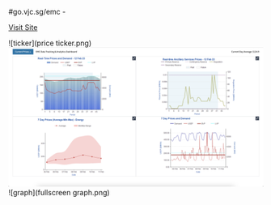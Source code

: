 #go.vjc.sg/emc - 

[Visit Site](https://go.vjc.sg/emc)

![ticker](price ticker.png)
![dashboard](dashboard.png)
![graph](fullscreen graph.png)
